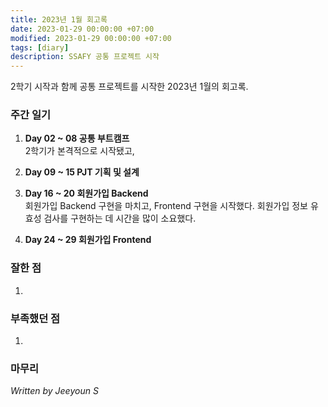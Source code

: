 ```yaml
---
title: 2023년 1월 회고록
date: 2023-01-29 00:00:00 +07:00
modified: 2023-01-29 00:00:00 +07:00
tags: [diary]
description: SSAFY 공통 프로젝트 시작
---
```


2학기 시작과 함께 공통 프로젝트를 시작한 2023년 1월의 회고록.

### 주간 일기
1. **Day 02 ~ 08 공통 부트캠프**  
    2학기가 본격적으로 시작됐고,  

2. **Day 09 ~ 15 PJT 기획 및 설계**  

3. **Day 16 ~ 20 회원가입 Backend**  
    회원가입 Backend 구현을 마치고, Frontend 구현을 시작했다. 회원가입 정보 유효성 검사를 구현하는 데 시간을 많이 소요했다.  

4. **Day 24 ~ 29 회원가입 Frontend**  


### 잘한 점
1. 

### 부족했던 점
1. 

### 마무리


_Written by Jeeyoun S_
